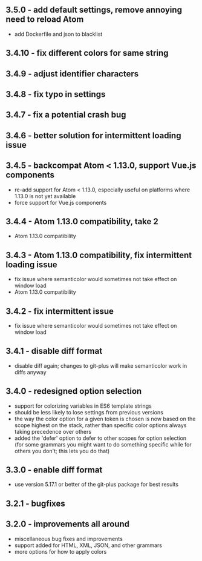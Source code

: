 ## 3.5.0 - add default settings, remove annoying need to reload Atom
* add Dockerfile and json to blacklist

## 3.4.10 - fix different colors for same string

## 3.4.9 - adjust identifier characters

## 3.4.8 - fix typo in settings

## 3.4.7 - fix a potential crash bug

## 3.4.6 - better solution for intermittent loading issue

## 3.4.5 - backcompat Atom < 1.13.0, support Vue.js components
* re-add support for Atom < 1.13.0, especially useful on platforms where 1.13.0 is not yet available
* force support for Vue.js components

## 3.4.4 - Atom 1.13.0 compatibility, take 2
* Atom 1.13.0 compatibility

## 3.4.3 - Atom 1.13.0 compatibility, fix intermittent loading issue
* fix issue where semanticolor would sometimes not take effect on window load
* Atom 1.13.0 compatibility

## 3.4.2 - fix intermittent issue
* fix issue where semanticolor would sometimes not take effect on window load

## 3.4.1 - disable diff format
* disable diff again; changes to git-plus will make semanticolor work in diffs anyway

## 3.4.0 - redesigned option selection
* support for colorizing variables in ES6 template strings
* should be less likely to lose settings from previous versions
* the way the color option for a given token is chosen is now based on the scope highest on the stack, rather than specific color options always taking precedence over others
* added the 'defer' option to defer to other scopes for option selection (for some grammars you might want to do something specific while for others you don't; this lets you do that)

## 3.3.0 - enable diff format
* use version 5.17.1 or better of the git-plus package for best results

## 3.2.1 - bugfixes

## 3.2.0 - improvements all around
* miscellaneous bug fixes and improvements
* support added for HTML, XML, JSON, and other grammars
* more options for how to apply colors
